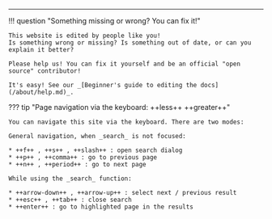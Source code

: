 -------------------------------------------------------------------

!!! question "Something missing or wrong? You can fix it!"

    This website is edited by people like you!
    Is something wrong or missing? Is something out of date, or can you explain it better?

    Please help us! You can fix it yourself and be an official "open source" contributor!

    It's easy! See our _[Beginner's guide to editing the docs](/about/help.md)_.

??? tip "Page navigation via the keyboard: ++less++ ++greater++"

    You can navigate this site via the keyboard. There are two modes:

    General navigation, when _search_ is not focused:

    * ++f++ , ++s++ , ++slash++ : open search dialog
    * ++p++ , ++comma++ : go to previous page
    * ++n++ , ++period++ : go to next page

    While using the _search_ function:

    * ++arrow-down++ , ++arrow-up++ : select next / previous result
    * ++esc++ , ++tab++ : close search
    * ++enter++ : go to highlighted page in the results

